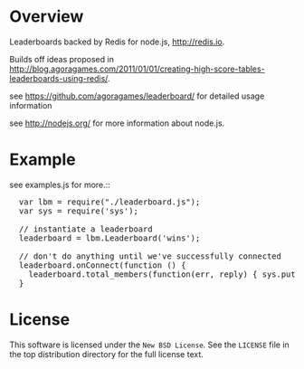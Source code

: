 # Overview


Leaderboards backed by Redis for node.js, http://redis.io.

Builds off ideas proposed in http://blog.agoragames.com/2011/01/01/creating-high-score-tables-leaderboards-using-redis/.

see https://github.com/agoragames/leaderboard/ for detailed usage information

see http://nodejs.org/ for more information about node.js.


# Example


see examples.js for more.::

<pre>
  var lbm = require("./leaderboard.js");
  var sys = require('sys');
  
  // instantiate a leaderboard
  leaderboard = lbm.Leaderboard('wins');
  
  // don't do anything until we've successfully connected
  leaderboard.onConnect(function () {
    leaderboard.total_members(function(err, reply) { sys.puts("total members: " + reply) })
  }
</pre>

# License

This software is licensed under the `New BSD License`. See the ``LICENSE``
file in the top distribution directory for the full license text.

